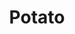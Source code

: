 ---
layout: item
title: Potato
item-id: 1942
datatable: true
id: 1942
name: "Potato"
members: false
lowalch: 0
highalch: 0
examine: "This could be used to make a good stew."
monsters:
  - id: 10435
    name: "Sourhog"
    members: true
    combat_level: 37
    wiki_url: "https://oldschool.runescape.wiki/w/Sourhog"
    drops:
      - quantity: "1"
        rarity: 0.045454545454545456
    image: "https://oldschool.runescape.wiki/images/thumb/a/ae/Sourhog.png/180px-Sourhog.png?4de71"
---